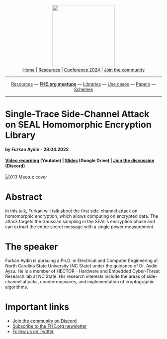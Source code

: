 <!-- Main header navigation -->
<p align="center">
  <img width="200" src="https://user-images.githubusercontent.com/5758427/180978488-db825482-5a58-4c7c-9589-c494a6f0be04.png"><br/>
  <a href="https://fhe-org.github.io">Home</a> | <a href="https://fhe-org.github.io/resources">Resources</a> | <a href="https://fhe-org.github.io/conferences/conference-2024/">Conference 2024</a> | <a href="https://fhe-org.github.io/community">Join the community</a>
</p>
<hr/>
<!-- /Main header navigation -->

<!-- Resource categories links -->
<p align="center">
  <a href="https://fhe-org.github.io/resources">Resources</a>
  —
  <a href="https://fhe-org.github.io/meetups"><b>FHE.org meetups</b></a>
  —
  <a href="https://fhe-org.github.io/resources/libraries">Libraries</a>
  —
  <a href="https://fhe-org.github.io/resources/use-cases">Use cases</a>
  —
  <a href="https://fhe-org.github.io/resources/papers">Papers</a>
  —
  <a href="https://fhe-org.github.io/resources/schemes">Schemes</a>
</p>
<hr/>
<!-- /Resource categories links -->

# Single-Trace Side-Channel Attack on SEAL Homomorphic Encryption Library
#### by Furkan Aydin - 28.04.2022

#### <a href="https://www.youtube.com/watch?v=caLwFrw1RbU">Video recording</a> (Youtube) | <a href="https://drive.google.com/file/d/1-FmKpWs9mspHTYdLPj39W1G67ZYlynhm/view">Slides</a> (Google Drive) | <a href="https://discord.fhe.org">Join the discussion</a> (Discord)

![013 Meetup cover](https://github.com/FHE-org/fhe-org.github.io/assets/37557436/18bebfe7-9ab4-446d-a8da-8a73774a130c)

# Abstract
In this talk, Furkan will talk about the first side-channel attack on homomorphic encryption, which allows computing on encrypted data.
The attack targets the Gaussian sampling in the SEAL's encryption phase and can extract the entire secret message with a single power measurement.

# The speaker
Furkan Aydin is pursuing a Ph.D. in Electrical and Computer Engineering at North Carolina State University (NC State) under the guidance of Dr. Aydin Aysu.
He is a member of HECTOR - Hardware and Embedded Cyber-Threat Research lab at NC State.
His research interests include the areas of side-channel attacks, countermeasures, and implementation of cryptographic algorithms.

# Important links
- <a href="https://discord.fhe.org">Join the community on Discord</a>
- <a href="https://fheorg.substack.com">Subscribe to the FHE.org newsletter</a>
- <a href="https://twitter.com/fhe_org">Follow us on Twitter</a>

